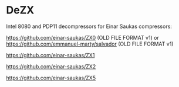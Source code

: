 # DeZX
Intel 8080 and PDP11 decompressors for Einar Saukas compressors:

https://github.com/einar-saukas/ZX0 (OLD FILE FORMAT v1)
or https://github.com/emmanuel-marty/salvador (OLD FILE FORMAT v1)

https://github.com/einar-saukas/ZX1

https://github.com/einar-saukas/ZX2

https://github.com/einar-saukas/ZX5
